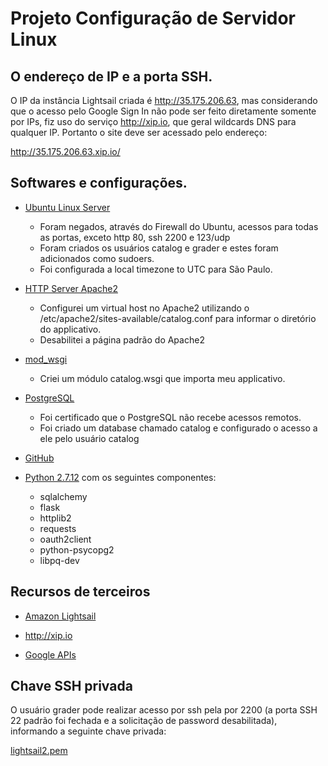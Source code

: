 # Projeto Configuração de Servidor Linux

## O endereço de IP e a porta SSH.
O IP da instância Lightsail criada é http://35.175.206.63, mas considerando que o acesso pelo Google Sign In não pode ser feito diretamente somente por IPs, fiz uso do serviço http://xip.io, que geral wildcards DNS para qualquer IP. Portanto o site deve ser acessado pelo endereço:

http://35.175.206.63.xip.io/

## Softwares e configurações.
- [Ubuntu Linux Server](https://www.ubuntu.com/)

    - Foram negados, através do Firewall do Ubuntu,  acessos para todas as portas, exceto http 80, ssh 2200 e 123/udp
    - Foram criados os usuários catalog e grader e estes foram adicionados como sudoers.
    - Foi configurada a local timezone to UTC para São Paulo.
- [HTTP Server Apache2](https://httpd.apache.org/)
    - Configurei um virtual host no Apache2 utilizando o /etc/apache2/sites-available/catalog.conf para informar o diretório do applicativo.
    - Desabilitei a página padrão do Apache2
- [mod_wsgi](https://pypi.org/project/mod_wsgi/)
    - Criei um módulo catalog.wsgi que importa meu applicativo.
- [PostgreSQL](https://www.postgresql.org/)
    - Foi certificado que o PostgreSQL não recebe acessos remotos.
    - Foi criado um database chamado catalog e configurado o acesso a ele pelo usuário catalog
- [GitHub](https://github.com/)

- [Python 2.7.12](https://www.python.org/)
com os seguintes componentes:
    - sqlalchemy
    - flask
    - httplib2
    - requests
    - oauth2client
    - python-psycopg2
    - libpq-dev

## Recursos de terceiros
- [Amazon Lightsail](https://aws.amazon.com/)

- http://xip.io

- [Google APIs](https://console.developers.google.com/)

## Chave SSH privada
O usuário grader pode realizar acesso por ssh pela por 2200 (a porta SSH 22 padrão foi fechada e a solicitação de password desabilitada), informando a seguinte chave privada:

[lightsail2.pem](lightsail2.pem)